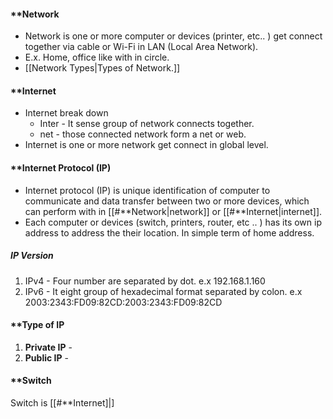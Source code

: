 #### **Network
- Network is one or more computer or devices (printer, etc.. ) get connect together via cable or Wi-Fi in LAN (Local Area Network).
- E.x. Home, office like with in circle.
- [[Network Types|Types of Network.]]
#### **Internet

- Internet break down
	- Inter - It sense group of network connects together. 
	- net - those connected network form a net or web. 
- Internet is one or more network get connect in global level.
#### **Internet Protocol (IP)

- Internet protocol (IP) is unique identification of computer to communicate and data transfer between two or more devices, which can perform with in [[#**Network|network]] or [[#**Internet|internet]].
- Each computer or devices (switch, printers, router, etc .. ) has its own ip address to address the their location. In simple term of home address.

##### **IP Version**
1. IPv4 - Four number are separated by dot. e.x 192.168.1.160 
2. IPv6 - It eight group of hexadecimal format separated by colon. 
	e.x 2003:2343:FD09:82CD:2003:2343:FD09:82CD
#### **Type of IP
1. **Private IP** -
2. **Public IP** - 

#### **Switch

Switch is [[#**Internet]|]




